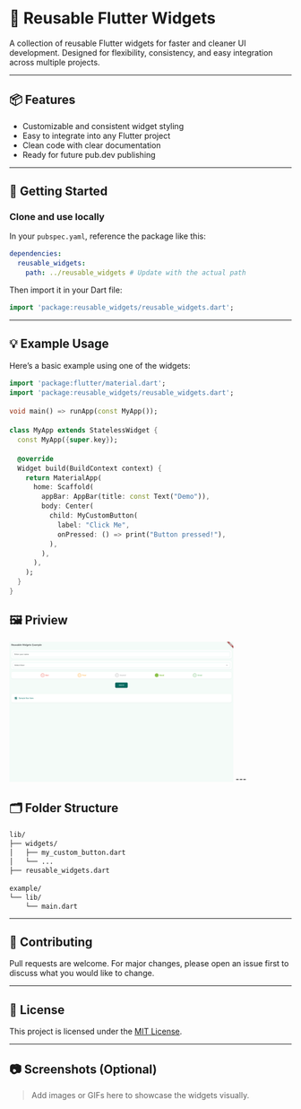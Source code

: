 
# 🧱 Reusable Flutter Widgets

A collection of reusable Flutter widgets for faster and cleaner UI development. Designed for flexibility, consistency, and easy integration across multiple projects.

---

## 📦 Features

- Customizable and consistent widget styling
- Easy to integrate into any Flutter project
- Clean code with clear documentation
- Ready for future pub.dev publishing

---

## 🚀 Getting Started

### Clone and use locally

In your `pubspec.yaml`, reference the package like this:

```yaml
dependencies:
  reusable_widgets:
    path: ../reusable_widgets # Update with the actual path
```

Then import it in your Dart file:

```dart
import 'package:reusable_widgets/reusable_widgets.dart';
```

---

## 💡 Example Usage

Here’s a basic example using one of the widgets:

```dart
import 'package:flutter/material.dart';
import 'package:reusable_widgets/reusable_widgets.dart';

void main() => runApp(const MyApp());

class MyApp extends StatelessWidget {
  const MyApp({super.key});

  @override
  Widget build(BuildContext context) {
    return MaterialApp(
      home: Scaffold(
        appBar: AppBar(title: const Text("Demo")),
        body: Center(
          child: MyCustomButton(
            label: "Click Me",
            onPressed: () => print("Button pressed!"),
          ),
        ),
      ),
    );
  }
}
```

## 🖼️ Priview

<img src="assets/screenshots/widget_preview.png" alt="Widget Preview" width="400"/>
---

## 🗂️ Folder Structure

```
lib/
├── widgets/
│   ├── my_custom_button.dart
│   └── ...
├── reusable_widgets.dart

example/
└── lib/
    └── main.dart
```

---

## 🤝 Contributing

Pull requests are welcome. For major changes, please open an issue first to discuss what you would like to change.

---

## 📄 License

This project is licensed under the [MIT License](LICENSE).

---

## 📷 Screenshots (Optional)

> Add images or GIFs here to showcase the widgets visually.
